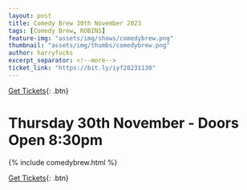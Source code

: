 ```yaml
---
layout: post
title: Comedy Brew 30th November 2023
tags: [Comedy Brew, ROBINS]
feature-img: "assets/img/shows/comedybrew.png"
thumbnail: "assets/img/thumbs/comedybrew.png"
author: harryfucks
excerpt_separator: <!--more-->
ticket_link: "https://bit.ly/iyf20231130"
---
```


[Get Tickets]({{page.ticket_link}}){: .btn}

# Thursday 30th November - Doors Open 8:30pm

{% include comedybrew.html %}

[Get Tickets]({{page.ticket_link}}){: .btn}
